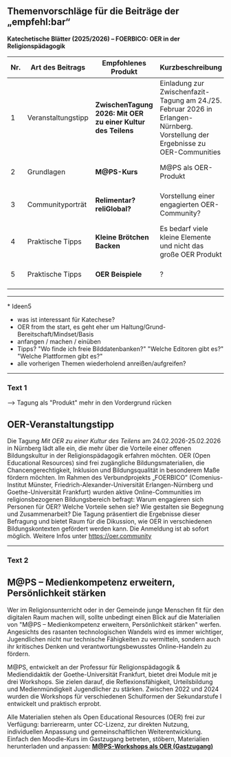## Themenvorschläge für die Beiträge der „empfehl:bar“  
**Katechetische Blätter (2025/2026) – FOERBICO: OER in der Religionspädagogik**

| Nr. | Art des Beitrags      | Empfohlenes Produkt                                     | Kurzbeschreibung                                                                 | Bezug zu OER/ OER to go                                                            | Geplantes Heft | Abgabe bis             | Autor:in       |
|-----|-----------------------|---------------------------------------------|----------------------------------------------------------------------------------|---------------------------------------------------------------------------|----------------|------------------------|----------------|
| 1   | Veranstaltungstipp    | **ZwischenTagung 2026: Mit OER zu einer Kultur des Teilens** | Einladung zur Zwischenfazit-Tagung am 24./25. Februar 2026 in Erlangen-Nürnberg. Vorstellung der Ergebnisse zu OER-Communities | Förderung einer OER-Kultur in religionsbezogenen Communites                | 4/2025         | Anfang August 2025     | Phillip        |
| 2   | Grundlagen            | **M@PS-Kurs**                 | M@PS als OER-Produkt | Einführung in OER, mit Link zu Material                               | 5/2025         | Anfang September 2025  | Laura          |
| 3  | Communityporträt      | **Relimentar? reliGlobal?**                | Vorstellung einer engagierten OER-Community?                                     | Sichtbarmachung aktiver Netzwerke in der religiösen Bildung             | 1/2026         | Okt/Nov 2026    | Jörg        |
| 4   | Praktische Tipps     | **Kleine Brötchen Backen**                | Es bedarf viele kleine Elemente und nicht das große OER Produkt                                     | Um vor Überforderung zu schützen         | ?         | ?   | Phillip      |
| 5   | Praktische Tipps     | **OER Beispiele**                | ?                                   | ?         | ?         | ?   |   Ludger (& ggf Gina)    |

----

\* Ideen5
- was ist interessant für Katechese?
- OER from the start, es geht eher um Haltung/Grund-Bereitschaft/Mindset/Basis
- anfangen / machen / einüben
- Tipps? "Wo finde ich freie Bilddatenbanken?" "Welche Editoren gibt es?" "Welche Plattformen gibt es?"
- alle vorherigen Themen wiederholend anreißen/aufgreifen?
---
### Text 1
--> Tagung als "Produkt" mehr in den Vordergrund rücken
## OER-Veranstaltungstipp
Die Tagung *Mit OER zu einer Kultur des Teilens* am 24.02.2026-25.02.2026 in Nürnberg lädt alle ein, die mehr über die Vorteile einer offenen Bildungskultur in der Religionspädagogik erfahren möchten. 
OER (Open Educational Resources) sind frei zugängliche Bildungsmaterialien, die Chancengerechtigkeit, Inklusion und Bildungsqualität in besonderem Maße fördern möchten. Im Rahmen des Verbundprojekts „FOERBICO” (Comenius-Institut Münster, Friedrich-Alexander-Universität Erlangen-Nürnberg und Goethe-Universität Frankfurt) wurden aktive Online-Communities im religionsbezogenen Bildungsbereich befragt: Warum engagieren sich Personen für OER? Welche Vorteile sehen sie? Wie gestalten sie Begegnung und Zusammenarbeit? Die Tagung präsentiert die Ergebnisse dieser Befragung und bietet Raum für die Dikussion, wie OER in verschiedenen Bildungskontexten gefördert werden kann. Die Anmeldung ist ab sofort möglich. Weitere Infos unter https://oer.community


---
### Text 2

## M@PS – Medienkompetenz erweitern, Persönlichkeit stärken

Wer im Religionsunterricht oder in der Gemeinde junge Menschen fit für den digitalen Raum machen will, sollte unbedingt einen Blick auf die Materialien von "M@PS – Medienkompetenz erweitern, Persönlichkeit stärken" werfen. Angesichts des rasanten technologischen Wandels wird es immer wichtiger, Jugendlichen nicht nur technische Fähigkeiten zu vermitteln, sondern auch ihr kritisches Denken und verantwortungsbewusstes Online-Handeln zu fördern.

M@PS, entwickelt an der Professur für Religionspädagogik & Mediendidaktik der Goethe-Universität Frankfurt, bietet drei Module mit je drei Workshops. Sie zielen darauf, die Reflexionsfähigkeit, Urteilsbildung und Medienmündigkeit Jugendlicher zu stärken. Zwischen 2022 und 2024 wurden die Workshops für verschiedenen Schulformen der Sekundarstufe I entwickelt und praktisch erprobt.

Alle Materialien stehen als Open Educational Resources (OER) frei zur Verfügung: barrierearm, unter CC-Lizenz, zur direkten Nutzung, individuellen Anpassung und gemeinschaftlichen Weiterentwicklung. Einfach den Moodle-Kurs im Gastzugang betreten, stöbern, Materialien herunterladen und anpassen:
**[M@PS-Workshops als OER (Gastzugang)](https://moodle-connect.s.studiumdigitale.uni-frankfurt.de/moodle/course/view.php?id=57)**

